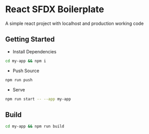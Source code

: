 # React SFDX Boilerplate
A simple react project with localhost and production working code

## Getting Started
- Install Dependencies
```bash
cd my-app && npm i
```
- Push Source
```bash
npm run push
```
- Serve
```bash
npm run start -- --app my-app
```

## Build
```bash
cd my-app && npm run build
```

